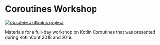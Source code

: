 # Сoroutines Workshop

[![obsolete JetBrains project](https://jb.gg/badges/obsolete.svg)](https://confluence.jetbrains.com/display/ALL/JetBrains+on+GitHub)

Materials for a full-day workshop on Kotlin Coroutines that was presented during KotlinConf 2018 and 2019.

